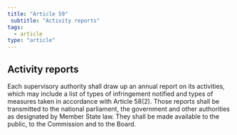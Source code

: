 ```yaml
---
title: "Article 59"
 subtitle: "Activity reports"
tags:
  - article
type: "article"
---
```

## Activity reports

Each supervisory authority shall draw up an annual report on its activities, which may include a list of types of infringement notified and types of measures taken in accordance with Article 58(2). Those reports shall be transmitted to the national parliament, the government and other authorities as designated by Member State law. They shall be made available to the public, to the Commission and to the Board.
